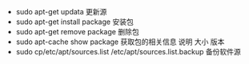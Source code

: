 - sudo apt-get updata  更新源
- sudo apt-get install package 安装包
- sudo apt-get remove package 删除包
- sudo apt-cache show package 获取包的相关信息 说明 大小 版本
- sudo cp/etc/apt/sources.list /etc/apt/sources.list.backup    备份软件源